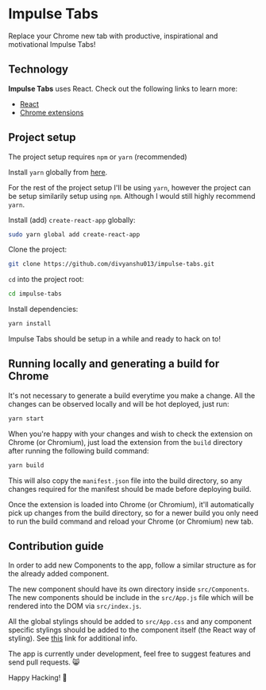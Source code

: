 # Impulse Tabs
Replace your Chrome new tab with productive, inspirational and motivational Impulse Tabs!

## Technology
**Impulse Tabs** uses React. Check out the following links to learn more:
- [React](https://facebook.github.io/react/)
- [Chrome extensions](https://developer.chrome.com/extensions/overview)

## Project setup
The project setup requires `npm` or `yarn` (recommended)

Install `yarn` globally from [here](https://yarnpkg.com/en/docs/install).

For the rest of the project setup I'll be using `yarn`, however the project can be setup similarily setup using `npm`. Although I would still highly recommend `yarn`.

Install (add) `create-react-app` globally:

```bash
sudo yarn global add create-react-app
```

Clone the project:

```bash
git clone https://github.com/divyanshu013/impulse-tabs.git
```

`cd` into the project root:

```bash
cd impulse-tabs
```

Install dependencies:

```bash
yarn install
```

Impulse Tabs should be setup in a while and ready to hack on to!

## Running locally and generating a build for Chrome

It's not necessary to generate a build everytime you make a change. All the changes can be observed locally and will be hot deployed, just run:

```bash
yarn start
```

When you're happy with your changes and wish to check the extension on Chrome (or Chromium), just load the extension from the `build` directory after running the following build command:

```bash
yarn build
```

This will also copy the `manifest.json` file into the build directory, so any changes required for the manifest should be made before deploying build.

Once the extension is loaded into Chrome (or Chromium), it'll automatically pick up changes from the build directory, so for a newer build you only need to run the build command and reload your Chrome (or Chromium) new tab.

## Contribution guide

In order to add new Components to the app, follow a similar structure as for the already added component.

The new component should have its own directory inside `src/Components`. The new components should be include in the `src/App.js` file which will be rendered into the DOM via `src/index.js`.

All the global stylings should be added to `src/App.css` and any component specific stylings should be added to the component itself (the React way of styling). See [this](https://facebook.github.io/react/docs/dom-elements.html#style) link for additional info.

The app is currently under development, feel free to suggest features and send pull requests. :smile_cat:

Happy Hacking! :metal:
